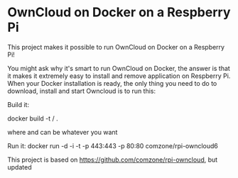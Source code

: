 # OwnCloud on Docker on a Respberry Pi

This project makes it possible to run OwnCloud on Docker on a Respberry Pi!

You might ask why it's smart to run OwnCloud on Docker, the answer is that it makes it extremely easy to install and remove application on Respberry Pi. When your Docker installation is ready, the only thing you need to do to download, install and start Owncloud is to run this:

Build it:

docker build -t <username>/<imagename> .

where <username> and <imagename> can be whatever you want

Run it: docker run -d -i -t -p 443:443 -p 80:80 comzone/rpi-owncloud6


This project is based on https://github.com/comzone/rpi-owncloud, but updated
